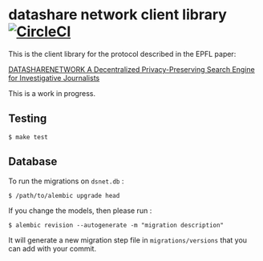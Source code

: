 # datashare network client library  [![CircleCI](https://circleci.com/gh/ICIJ/datashare-network-client/tree/main.svg?style=svg&circle-token=f53a35915c04a1014e6a1f358904e54366af91a6)](https://circleci.com/gh/ICIJ/datashare-network-client/tree/main)

This is the client library for the protocol described in the EPFL paper:

[DATASHARENETWORK A Decentralized Privacy-Preserving Search Engine for Investigative Journalists](https://arxiv.org/pdf/2005.14645.pdf)

This is a work in progress.

## Testing

```shell
$ make test
```

## Database

To run the migrations on `dsnet.db` :

```shell
$ /path/to/alembic upgrade head 
```

If you change the models, then please run : 

```shell
$ alembic revision --autogenerate -m "migration description"
```

It will generate a new migration step file in `migrations/versions` that you can add with your commit.

